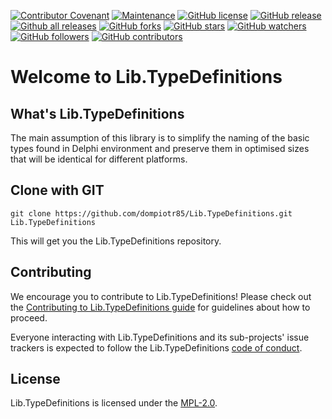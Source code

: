 [![Contributor Covenant](https://img.shields.io/badge/Contributor%20Covenant-v2.0%20adopted-ff69b4.svg)](code_of_conduct.md)
[![Maintenance](https://img.shields.io/badge/Maintained%3F-yes-green.svg)](https://GitHub.com/Naereen/StrapDown.js/graphs/commit-activity)
[![GitHub license](https://img.shields.io/github/license/Naereen/StrapDown.js.svg)](https://github.com/Naereen/StrapDown.js/blob/master/LICENSE)
[![GitHub release](https://img.shields.io/github/release/Naereen/StrapDown.js.svg)](https://GitHub.com/Naereen/StrapDown.js/releases/)
[![Github all releases](https://img.shields.io/github/downloads/Naereen/StrapDown.js/total.svg)](https://GitHub.com/Naereen/StrapDown.js/releases/)
[![GitHub forks](https://img.shields.io/github/forks/Naereen/StrapDown.js.svg?style=social&label=Fork&maxAge=2592000)](https://GitHub.com/Naereen/StrapDown.js/network/)
[![GitHub stars](https://img.shields.io/github/stars/Naereen/StrapDown.js.svg?style=social&label=Star&maxAge=2592000)](https://GitHub.com/Naereen/StrapDown.js/stargazers/)
[![GitHub watchers](https://img.shields.io/github/watchers/Naereen/StrapDown.js.svg?style=social&label=Watch&maxAge=2592000)](https://GitHub.com/Naereen/StrapDown.js/watchers/)
[![GitHub followers](https://img.shields.io/github/followers/Naereen.svg?style=social&label=Follow&maxAge=2592000)](https://github.com/Naereen?tab=followers)
[![GitHub contributors](https://img.shields.io/github/contributors/Naereen/StrapDown.js.svg)](https://GitHub.com/Naereen/StrapDown.js/graphs/contributors/)

# Welcome to Lib.TypeDefinitions

## What's Lib.TypeDefinitions

The main assumption of this library is to simplify the naming of the basic types
found in Delphi environment and preserve them in optimised sizes that will
be identical for different platforms.

## Clone with GIT

```
git clone https://github.com/dompiotr85/Lib.TypeDefinitions.git Lib.TypeDefinitions
```

This will get you the Lib.TypeDefinitions repository.

## Contributing

We encourage you to contribute to Lib.TypeDefinitions! Please check out the
[Contributing to Lib.TypeDefinitions guide](./CONTRIBUTING.md) for guidelines
about how to proceed.

Everyone interacting with Lib.TypeDefinitions and its sub-projects' issue
trackers is expected to follow the Lib.TypeDefinitions
[code of conduct](./CODE_OF_CONDUCT.md).

## License

Lib.TypeDefinitions is licensed under the [MPL-2.0](./LICENSE).
